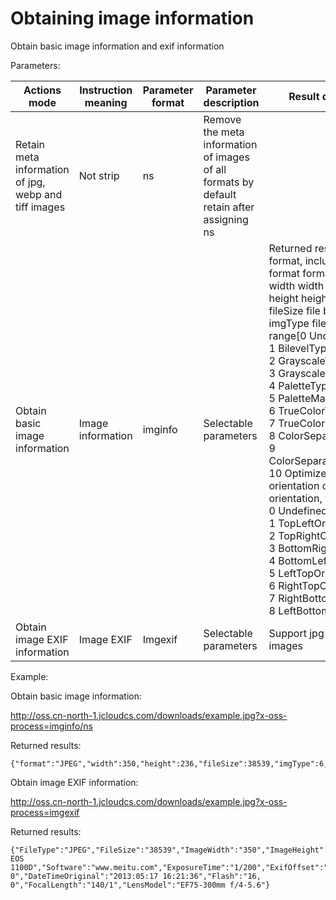 # Obtaining image information

Obtain basic image information and exif information

Parameters:

|Actions mode|Instruction meaning|Parameter format|Parameter description|Result description|
|-|-|-|-|-|
|Retain meta information of jpg, webp and tiff images|Not strip|ns|Remove the meta information of images of all formats by default<br>retain after assigning ns||
|Obtain basic image information|Image information|imginfo|Selectable parameters|Returned results of json format, including: <br>format format<br>width width<br>height height<br>fileSize file bytes number<br>imgType file type, value range[0 UndefinedType,<br>1 BilevelType,<br>2 GrayscaleType,<br>3 GrayscaleMatteType,<br>4 PaletteType,<br>5 PaletteMatteType,<br>6 TrueColorType,<br>7 TrueColorMatteType,<br>8 ColorSeparationType,<br>9 ColorSeparationMatteType,<br>10 OptimizeType]<br>orientation original EXIF orientation, value range[<br>0 UndefinedOrientation,<br>1 TopLeftOrientation,<br>2 TopRightOrientation,<br>3  BottomRightOrientation,<br>4 BottomLeftOrientation,<br>5 LeftTopOrientation,<br>6 RightTopOrientation,<br>7 RightBottomOrientation,<br>8 LeftBottomOrientation]|
|Obtain image EXIF information|Image EXIF|Imgexif|Selectable parameters|Support jpg and tiff format images| 

Example:

Obtain basic image information:

http://oss.cn-north-1.jcloudcs.com/downloads/example.jpg?x-oss-process=imginfo/ns

Returned results:

```
{"format":"JPEG","width":350,"height":236,"fileSize":38539,"imgType":6,"orientation":1}
```

Obtain image EXIF information:

http://oss.cn-north-1.jcloudcs.com/downloads/example.jpg?x-oss-process=imgexif

Returned results:
```
{"FileType":"JPEG","FileSize":"38539","ImageWidth":"350","ImageHeight":"236","Make":"Canon","Model":"Canon EOS 1100D","Software":"www.meitu.com","ExposureTime":"1/200","ExifOffset":"118","ExposureTime":"1/200","FNumber":"5/1","ISOSpeedRatings":"160, 0","DateTimeOriginal":"2013:05:17 16:21:36","Flash":"16, 0","FocalLength":"140/1","LensModel":"EF75-300mm f/4-5.6"}
```
